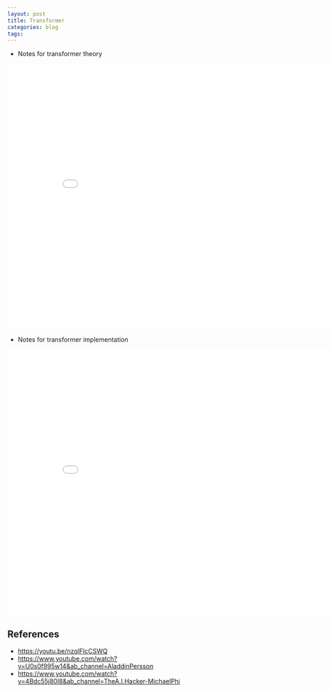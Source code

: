 ```yaml
---
layout: post
title: Transformer 
categories: blog 
tags:
---
```


- Notes for transformer theory  

<center><embed src="/pdfs/posts/Notes-on-transformer.pdf" width="850" height="600"></center>

- Notes for transformer implementation 

<center><embed src="/pdfs/posts/Transformer-code-pytorch.pdf" width="850" height="600"></center>

## References 

- https://youtu.be/nzqlFIcCSWQ
- https://www.youtube.com/watch?v=U0s0f995w14&ab_channel=AladdinPersson
- https://www.youtube.com/watch?v=4Bdc55j80l8&ab_channel=TheA.I.Hacker-MichaelPhi







